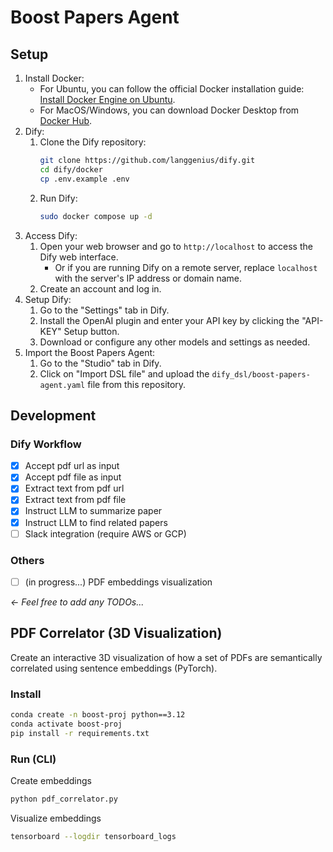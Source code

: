 # Boost Papers Agent

## Setup
1. Install Docker:
    - For Ubuntu, you can follow the official Docker installation guide: [Install Docker Engine on Ubuntu](https://docs.docker.com/engine/install/ubuntu/).
    - For MacOS/Windows, you can download Docker Desktop from [Docker Hub](https://www.docker.com/products/docker-desktop).
2. Dify:
    1. Clone the Dify repository:
        ```bash
        git clone https://github.com/langgenius/dify.git
        cd dify/docker
        cp .env.example .env
        ```
    2. Run Dify:
        ```bash
        sudo docker compose up -d
        ```
3. Access Dify:
    1. Open your web browser and go to `http://localhost` to access the Dify web interface.
        - Or if you are running Dify on a remote server, replace `localhost` with the server's IP address or domain name.
    2. Create an account and log in.
4. Setup Dify:
    1. Go to the "Settings" tab in Dify.
    2. Install the OpenAI plugin and enter your API key by clicking the "API-KEY" Setup button.
    3. Download or configure any other models and settings as needed.
5. Import the Boost Papers Agent:
    1. Go to the "Studio" tab in Dify.
    2. Click on "Import DSL file" and upload the `dify_dsl/boost-papers-agent.yaml` file from this repository.

## Development 

### Dify Workflow
- [x] Accept pdf url as input
- [x] Accept pdf file as input
- [x] Extract text from pdf url
- [x] Extract text from pdf file
- [x] Instruct LLM to summarize paper
- [x] Instruct LLM to find related papers
- [ ] Slack integration (require AWS or GCP)

### Others
- [ ] (in progress...) PDF embeddings visualization

*← Feel free to add any TODOs...*




## PDF Correlator (3D Visualization)

Create an interactive 3D visualization of how a set of PDFs are semantically correlated using sentence embeddings (PyTorch).

### Install
```bash
conda create -n boost-proj python==3.12
conda activate boost-proj
pip install -r requirements.txt
```

### Run (CLI)
Create embeddings
```bash
python pdf_correlator.py
```

Visualize embeddings
```bash
tensorboard --logdir tensorboard_logs
```

